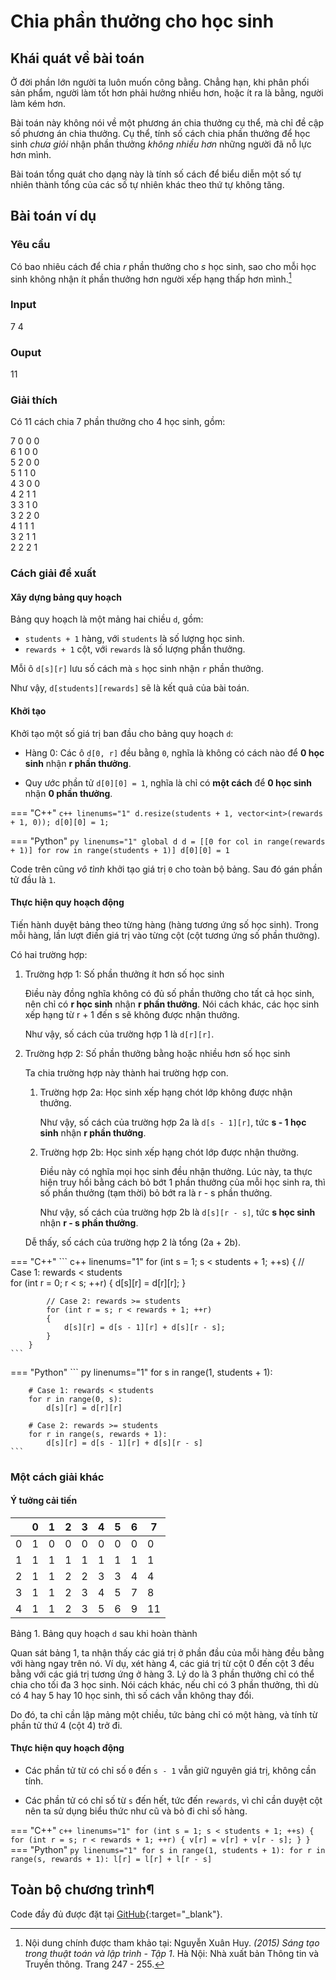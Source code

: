 # Chia phần thưởng cho học sinh

## Khái quát về bài toán

Ở đời phần lớn người ta luôn muốn công bằng. Chẳng hạn, khi phân phối sản phẩm, người làm tốt hơn phải hưởng nhiều hơn, hoặc ít ra là bằng, người làm kém hơn.

Bài toán này không nói về một phương án chia thưởng cụ thể, mà chỉ đề cập số phương án chia thưởng. Cụ thể, tính số cách chia phần thưởng để học sinh *chưa giỏi* nhận phần thưởng *không nhiều hơn* những người đã nỗ lực hơn mình.

Bài toán tổng quát cho dạng này là tính số cách để biểu diễn một số tự nhiên thành tổng của các số tự nhiên khác theo thứ tự không tăng.

## Bài toán ví dụ

### Yêu cầu

Có bao nhiêu cách để chia *r* phần thưởng cho *s* học sinh, sao cho mỗi học sinh không nhận ít phần thưởng hơn người xếp hạng thấp hơn mình.[^1]

[^1]: Nội dung chính được tham khảo tại:
    Nguyễn Xuân Huy. *(2015) Sáng tạo trong thuật toán và lập trình - Tập 1*. Hà Nội: Nhà xuất bản Thông tin và Truyền thông. Trang 247 - 255.

### Input
7 4

### Ouput
11

### Giải thích

Có 11 cách chia 7 phần thưởng cho 4 học sinh, gồm:

7 0 0 0  
6 1 0 0  
5 2 0 0  
5 1 1 0  
4 3 0 0  
4 2 1 1  
3 3 1 0  
3 2 2 0  
4 1 1 1  
3 2 1 1  
2 2 2 1  

### Cách giải đề xuất

#### Xây dựng bảng quy hoạch

Bảng quy hoạch là một mảng hai chiều `d`, gồm:

- `students + 1` hàng, với `students` là số lượng học sinh.
- `rewards + 1` cột, với `rewards` là số lượng phần thưởng.

Mỗi ô `d[s][r]` lưu số cách mà `s` học sinh nhận `r` phần thưởng.

Như vậy, `d[students][rewards]` sẽ là kết quả của bài toán.

#### Khởi tạo

Khởi tạo một số giá trị ban đầu cho bảng quy hoạch `d`:

- Hàng 0: Các ô `d[0, r]` đều bằng `0`, nghĩa là không có cách nào để **0 học sinh** nhận **r phần thưởng**.

- Quy ước phần tử `d[0][0] = 1`, nghĩa là chỉ có **một cách** để **0 học sinh** nhận **0 phần thưởng**.

=== "C++"
    ``` c++ linenums="1"
        d.resize(students + 1, vector<int>(rewards + 1, 0));
        d[0][0] = 1;
    ```

=== "Python"
    ``` py linenums="1"
        global d
        d = [[0 for col in range(rewards + 1)] for row in range(students + 1)]
        d[0][0] = 1
    ```

Code trên cũng *vô tình* khởi tạo giá trị `0` cho toàn bộ bảng. Sau đó gán phần tử đầu là `1`.

#### Thực hiện quy hoạch động

Tiến hành duyệt bảng theo từng hàng (hàng tương ứng số học sinh). Trong mỗi hàng, lần lượt điền giá trị vào từng cột (cột tương ứng số phần thưởng).

Có hai trường hợp:

1. Trường hợp 1: Số phần thưởng ít hơn số học sinh

    Điều này đồng nghĩa không có đủ số phần thưởng cho tất cả học sinh, nên chỉ có **r học sinh** nhận **r phần thưởng**. Nói cách khác, các học sinh xếp hạng từ r + 1 đến s sẽ không được nhận thưởng.

    Như vậy, số cách của trường hợp 1 là `d[r][r]`.

2. Trường hợp 2: Số phần thưởng bằng hoặc nhiều hơn số học sinh

    Ta chia trường hợp này thành hai trường hợp con.

    1. Trường hợp 2a: Học sinh xếp hạng chót lớp không được nhận thưởng.

        Như vậy, số cách của trường hợp 2a là `d[s - 1][r]`, tức **s - 1 học sinh** nhận **r phần thưởng**.

    2. Trường hợp 2b: Học sinh xếp hạng chót lớp được nhận thưởng.

        Điều này có nghĩa mọi học sinh đều nhận thưởng. Lúc này, ta thực hiện truy hồi bằng cách bỏ bớt 1 phần thưởng của mỗi học sinh ra, thì số phần thưởng (tạm thời) bỏ bớt ra là r - s phần thưởng.

        Như vậy, số cách của trường hợp 2b là `d[s][r - s]`, tức **s học sinh** nhận **r - s phần thưởng**.

    Dễ thấy, số cách của trường hợp 2 là tổng (2a + 2b).

=== "C++"
    ``` c++ linenums="1"
        for (int s = 1; s < students + 1; ++s)
        {
            // Case 1: rewards < students            
            for (int r = 0; r < s; ++r)
            {
                d[s][r] = d[r][r];
            }

            // Case 2: rewards >= students
            for (int r = s; r < rewards + 1; ++r)
            {
                d[s][r] = d[s - 1][r] + d[s][r - s];
            }
        }
    ```
=== "Python"
    ``` py linenums="1"
        for s in range(1, students + 1):

        # Case 1: rewards < students
        for r in range(0, s):
            d[s][r] = d[r][r]
        
        # Case 2: rewards >= students
        for r in range(s, rewards + 1):
            d[s][r] = d[s - 1][r] + d[s][r - s]
    ```

### Một cách giải khác

#### Ý tưởng cải tiến

| | 0 | 1 | 2 | 3 | 4 | 5 | 6 | 7  |
| --- | --- | --- | --- | --- | --- | --- | --- | --- |
| 0 | 1 | 0 | 0 | 0 | 0 | 0 | 0 | 0  |
| 1 | 1 | 1 | 1 | 1 | 1 | 1 | 1 | 1  |
| 2 | 1 | 1 | 2 | 2 | 3 | 3 | 4 | 4  |
| 3 | 1 | 1 | 2 | 3 | 4 | 5 | 7 | 8  |
| 4 | 1 | 1 | 2 | 3 | 5 | 6 | 9 | 11 |

Bảng 1. Bảng quy hoạch `d` sau khi hoàn thành

Quan sát bảng 1, ta nhận thấy các giá trị ở phần đầu của mỗi hàng đều bằng với hàng ngay trên nó. Ví dụ, xét hàng 4, các giá trị từ cột 0 đến cột 3 đều bằng với các giá trị tương ứng ở hàng 3. Lý do là 3 phần thưởng chỉ có thể chia cho tối đa 3 học sinh. Nói cách khác, nếu chỉ có 3 phần thưởng, thì dù có 4 hay 5 hay 10 học sinh, thì số cách vẫn không thay đổi.

Do đó, ta chỉ cần lập mảng một chiều, tức bảng chỉ có một hàng, và tính từ phần tử thứ 4 (cột 4) trở đi.

#### Thực hiện quy hoạch động

- Các phần tử từ có chỉ số `0` đến `s - 1` vẫn giữ nguyên giá trị, không cần tính.

- Các phần tử có chỉ số từ `s` đến hết, tức đến `rewards`, vì chỉ cần duyệt cột nên ta sử dụng biểu thức như cũ và bỏ đi chỉ số hàng.

=== "C++"
    ``` c++ linenums="1"
        for (int s = 1; s < students + 1; ++s)
        {
            for (int r = s; r < rewards + 1; ++r)
            {
                v[r] = v[r] + v[r - s];
            }
        }  
    ```
=== "Python"
    ``` py linenums="1"
        for s in range(1, students + 1):
            for r in range(s, rewards + 1):
                l[r] = l[r] + l[r - s]
    ```

## Toàn bộ chương trình¶

Code đầy đủ được đặt tại [GitHub](https://github.com/vtchitruong/DynamicProgramming/tree/main/RewardStudent){:target="_blank"}.